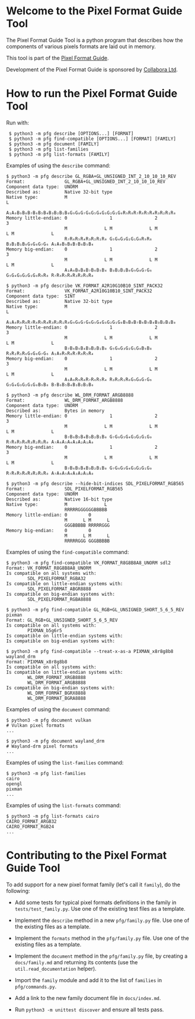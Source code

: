 # Welcome to the Pixel Format Guide Tool

The Pixel Format Guide Tool is a python program that describes how the
components of various pixels formats are laid out in memory.

This tool is part of the [Pixel Format Guide](https://afrantzis.github.io/pixel-format-guide).

Development of the Pixel Format Guide is sponsored by [Collabora Ltd](https://www.collabora.com).

# How to run the Pixel Format Guide Tool

Run with:

     $ python3 -m pfg describe [OPTIONS...] [FORMAT]
     $ python3 -m pfg find-compatible [OPTIONS...] [FORMAT] [FAMILY]
     $ python3 -m pfg document [FAMILY]
     $ python3 -m pfg list-families
     $ python3 -m pfg list-formats [FAMILY]

Examples of using the `describe` command:

    $ python3 -m pfg describe GL_RGBA+GL_UNSIGNED_INT_2_10_10_10_REV
    Format:               GL_RGBA+GL_UNSIGNED_INT_2_10_10_10_REV
    Component data type:  UNORM
    Described as:         Native 32-bit type
    Native type:          M                                                              L
                          A₁A₀B₉B₈B₇B₆B₅B₄B₃B₂B₁B₀G₉G₈G₇G₆G₅G₄G₃G₂G₁G₀R₉R₈R₇R₆R₅R₄R₃R₂R₁R₀
    Memory little-endian: 0                1                2                3
                          M              L M              L M              L M              L
                          R₇R₆R₅R₄R₃R₂R₁R₀ G₅G₄G₃G₂G₁G₀R₉R₈ B₃B₂B₁B₀G₉G₈G₇G₆ A₁A₀B₉B₈B₇B₆B₅B₄
    Memory big-endian:    0                1                2                3
                          M              L M              L M              L M              L
                          A₁A₀B₉B₈B₇B₆B₅B₄ B₃B₂B₁B₀G₉G₈G₇G₆ G₅G₄G₃G₂G₁G₀R₉R₈ R₇R₆R₅R₄R₃R₂R₁R₀

    $ python3 -m pfg describe VK_FORMAT_A2R10G10B10_SINT_PACK32
    Format:               VK_FORMAT_A2R10G10B10_SINT_PACK32
    Component data type:  SINT
    Described as:         Native 32-bit type
    Native type:          M                                                              L
                          A₁A₀R₉R₈R₇R₆R₅R₄R₃R₂R₁R₀G₉G₈G₇G₆G₅G₄G₃G₂G₁G₀B₉B₈B₇B₆B₅B₄B₃B₂B₁B₀
    Memory little-endian: 0                1                2                3
                          M              L M              L M              L M              L
                          B₇B₆B₅B₄B₃B₂B₁B₀ G₅G₄G₃G₂G₁G₀B₉B₈ R₃R₂R₁R₀G₉G₈G₇G₆ A₁A₀R₉R₈R₇R₆R₅R₄
    Memory big-endian:    0                1                2                3
                          M              L M              L M              L M              L
                          A₁A₀R₉R₈R₇R₆R₅R₄ R₃R₂R₁R₀G₉G₈G₇G₆ G₅G₄G₃G₂G₁G₀B₉B₈ B₇B₆B₅B₄B₃B₂B₁B₀

    $ python3 -m pfg describe WL_DRM_FORMAT_ARGB8888
    Format:               WL_DRM_FORMAT_ARGB8888
    Component data type:  UNORM
    Described as:         Bytes in memory
    Memory little-endian: 0                1                2                3
                          M              L M              L M              L M              L
                          B₇B₆B₅B₄B₃B₂B₁B₀ G₇G₆G₅G₄G₃G₂G₁G₀ R₇R₆R₅R₄R₃R₂R₁R₀ A₇A₆A₅A₄A₃A₂A₁A₀
    Memory big-endian:    0                1                2                3
                          M              L M              L M              L M              L
                          B₇B₆B₅B₄B₃B₂B₁B₀ G₇G₆G₅G₄G₃G₂G₁G₀ R₇R₆R₅R₄R₃R₂R₁R₀ A₇A₆A₅A₄A₃A₂A₁A₀

    $ python3 -m pfg describe --hide-bit-indices SDL_PIXELFORMAT_RGB565
    Format:               SDL_PIXELFORMAT_RGB565
    Component data type:  UNORM
    Described as:         Native 16-bit type
    Native type:          M              L
                          RRRRRGGGGGGBBBBB
    Memory little-endian: 0        0
                          M      L M      L
                          GGGBBBBB RRRRRGGG
    Memory big-endian:    0        0
                          M      L M      L
                          RRRRRGGG GGGBBBBB

Examples of using the `find-compatible` command:

    $ python3 -m pfg find-compatible VK_FORMAT_R8G8B8A8_UNORM sdl2
    Format: VK_FORMAT_R8G8B8A8_UNORM
    Is compatible on all systems with:
            SDL_PIXELFORMAT_RGBA32
    Is compatible on little-endian systems with:
            SDL_PIXELFORMAT_ABGR8888
    Is compatible on big-endian systems with:
            SDL_PIXELFORMAT_RGBA8888

    $ python3 -m pfg find-compatible GL_RGB+GL_UNSIGNED_SHORT_5_6_5_REV pixman
    Format: GL_RGB+GL_UNSIGNED_SHORT_5_6_5_REV
    Is compatible on all systems with:
            PIXMAN_b5g6r5
    Is compatible on little-endian systems with:
    Is compatible on big-endian systems with:

    $ python3 -m pfg find-compatible --treat-x-as-a PIXMAN_x8r8g8b8 wayland_drm
    Format: PIXMAN_x8r8g8b8
    Is compatible on all systems with:
    Is compatible on little-endian systems with:
            WL_DRM_FORMAT_XRGB8888
            WL_DRM_FORMAT_ARGB8888
    Is compatible on big-endian systems with:
            WL_DRM_FORMAT_BGRX8888
            WL_DRM_FORMAT_BGRA8888

Examples of using the `document` command:

    $ python3 -m pfg document vulkan
    # Vulkan pixel formats
    ...

    $ python3 -m pfg document wayland_drm
    # Wayland-drm pixel formats
    ...

Examples of using the `list-families` command:

    $ python3 -m pfg list-families
    cairo
    opengl
    pixman
    ...

Examples of using the `list-formats` command:

    $ python3 -m pfg list-formats cairo
    CAIRO_FORMAT_ARGB32
    CAIRO_FORMAT_RGB24
    ...

# Contributing to the Pixel Format Guide Tool

To add support for a new pixel format family (let's call it `family`), do the
following:

* Add some tests for typical pixel formats definitions in the family
  in `tests/test_family.py`.  Use one of the existing test files as a
  template.

* Implement the `describe` method in a new `pfg/family.py` file. Use one of the
  existing files as a template.

* Implement the `formats` method in the `pfg/family.py` file. Use one of the
  existing files as a template.

* Implement the `document` method in the `pfg/family.py` file, by creating a
  `docs/family.md` and returning its contents (use the
  `util.read_documentation` helper).

* Import the `family` module and add it to the list of `families` in
  `pfg/commands.py`.

* Add a link to the new family document file in `docs/index.md`.

* Run `python3 -m unittest discover` and ensure all tests pass.
